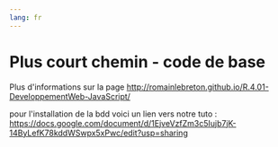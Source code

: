 ```yaml
---
lang: fr
---
```


# Plus court chemin - code de base

Plus d'informations sur la page http://romainlebreton.github.io/R.4.01-DeveloppementWeb-JavaScript/

pour l'installation de la bdd voici un lien vers notre tuto : https://docs.google.com/document/d/1EjveVzfZm3c5Iujb7jK-14ByLefK78kddWSwpx5xPwc/edit?usp=sharing
